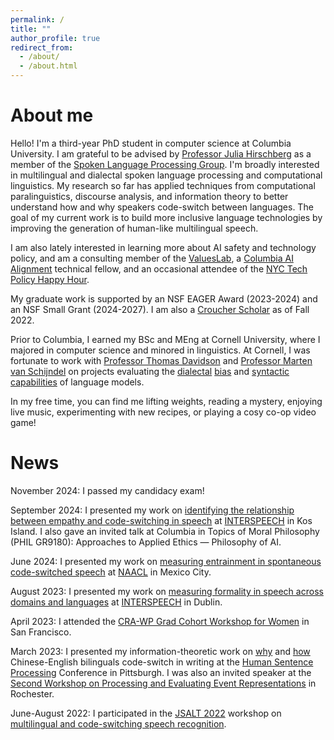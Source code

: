 ```yaml
---
permalink: /
title: ""
author_profile: true
redirect_from: 
  - /about/
  - /about.html
---
```


About me
======
Hello! I'm a third-year PhD student in computer science at Columbia University. I am grateful to be advised by [Professor Julia Hirschberg](http://www.cs.columbia.edu/~julia/) as a member of the [Spoken Language Processing Group](http://www.cs.columbia.edu/speech/). I'm broadly interested in multilingual and dialectal spoken language processing and computational linguistics. My research so far has applied techniques from computational paralinguistics, discourse analysis, and information theory to better understand how and why speakers code-switch between languages. The goal of my current work is to build more inclusive language technologies by improving the generation of human-like multilingual speech. 

I am also lately interested in learning more about AI safety and technology policy, and am a consulting member of the [ValuesLab](https://valueslab.github.io/), a [Columbia AI Alignment](https://www.cualignment.org/) technical fellow, and an occasional attendee of the [NYC Tech Policy Happy Hour](https://buttondown.com/nyctechpolicyhh/archive/). 

My graduate work is supported by an NSF EAGER Award (2023-2024) and an NSF Small Grant (2024-2027). I am also a [Croucher Scholar](https://scholars.croucher.org.hk/) as of Fall 2022. 

Prior to Columbia, I earned my BSc and MEng at Cornell University, where I majored in computer science and minored in linguistics. At Cornell, I was fortunate to work with [Professor Thomas Davidson](https://www.thomasrdavidson.com/) and [Professor Marten van Schijndel](https://vansky.github.io/) on projects evaluating the [dialectal](https://aclanthology.org/W19-3504/) [bias](https://arxiv.org/abs/2005.13041) and [syntactic capabilities](https://aclanthology.org/2020.conll-1.39/) of language models.

In my free time, you can find me lifting weights, reading a mystery, enjoying live music, experimenting with new recipes, or playing a cosy co-op video game!

News
======

November 2024: I passed my candidacy exam!

September 2024: I presented my work on [identifying the relationship between empathy and code-switching in speech](https://drive.google.com/file/d/1jY9nog4FyECMXWjAgNphCob_WKy5jsFB/view?usp=sharing) at [INTERSPEECH](https://interspeech2024.org/) in Kos Island. I also gave an invited talk at Columbia in Topics of Moral Philosophy (PHIL GR9180): Approaches to Applied Ethics — Philosophy of AI.<br />

June 2024: I presented my work on [measuring entrainment in spontaneous code-switched speech](https://drive.google.com/file/d/1quFYks65WHuJflX2KV8rLtCiRIHiKSHD/view?usp=sharing) at [NAACL](https://2024.naacl.org/) in Mexico City. <br />


August 2023: I presented my work on [measuring formality in speech across domains and languages](https://drive.google.com/file/d/1DbgIioUGxJWeT5z782y6t1U3W87OvMGx/view?usp=sharing) at [INTERSPEECH](https://interspeech2023.org/) in Dublin. <br />


April 2023: I attended the [CRA-WP Grad Cohort Workshop for Women](https://cra.org/cra-wp/grad-cohort-for-women/) in San Francisco. <br />


March 2023: I presented my information-theoretic work on [why](https://drive.google.com/file/d/1eQKUZO3zs4Hmzm8io7kPhimBpO3BKW-d/view?usp=sharing) and [how](https://drive.google.com/file/d/1GEUtgCu7sFvSetGI_OjTWv1G_2LLiJDh/view?usp=sharing) Chinese-English bilinguals code-switch in writing at the [Human Sentence Processing](https://lrdc.pitt.edu/HSP2023/) Conference in Pittsburgh. I was also an invited speaker at the [Second Workshop on Processing and Evaluating Event Representations](https://peer-workshop.github.io/) in Rochester. <br />


June-August 2022: I participated in the [JSALT 2022](https://www.clsp.jhu.edu/2022-eighth-frederick-jelinek-memorial-summer-workshop/) workshop on [multilingual and code-switching speech recognition](https://www.clsp.jhu.edu/multilingual-and-code-switching/).
